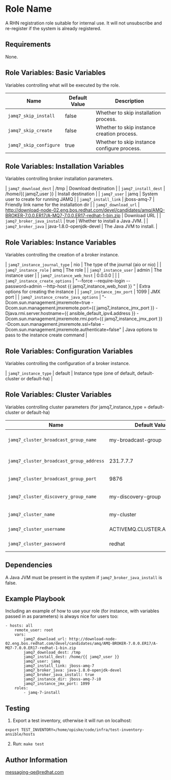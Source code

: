 Role Name
=========

A RHN registration role suitable for internal use. It will not unsubscribe and re-register if the system is already registered.

Requirements
------------

None.

Role Variables: Basic Variables
--------------

Variables controlling what will be executed by the role.

| Name              | Default Value       | Description          |
|-------------------|---------------------|----------------------|
| `jamq7_skip_install` | false | Whether to skip installation process. |
| `jamq7_skip_create` | false | Whether to skip instance creation process. |
| `jamq7_skip_configure` | true | Whether to skip instance configure process. |


Role Variables: Installation Variables
--------------

Variables controlling broker installation parameters.

| `jamq7_download_dest` | /tmp | Download destination |
| `jamq7_install_dest` | /home/{{ jamq7_user }} | Install destination |
| `jamq7_user` | jamq | System user to create for running JAMQ |
| `jamq7_install_link` | jboss-amq-7 | Friendly link name for the installation dir |
| `jamq7_download_url` | http://download-node-02.eng.bos.redhat.com/devel/candidates/amq/AMQ-BROKER-7.0.0.ER17/A-MQ7-7.0.0.ER17-redhat-1-bin.zip | Download URL |
| `jamq7_broker_java_install` | true | Whether to install a Java JVM. |
| `jamq7_broker_java` | java-1.8.0-openjdk-devel | The Java JVM to install. |


Role Variables: Instance Variables
--------------

Variables controlling the creation of a broker instance.

| `jamq7_instance_journal_type` | nio | The type of the journal (aio or nio) |
| `jamq7_instance_role` | amq | The role |
| `jamq7_instance_user` | admin | The instance user |
| `jamq7_instance_web_host` | 0.0.0.0 | |
| `jamq7_instance_create_options` | "--force --require-login --password=admin --http-host {{ jamq7_instance_web_host }} " | Extra options for creating the instance |
| `jamq7_instance_jmx_port` | 1099 | JMX port |
| `jamq7_instance_create_java_options` | "-Dcom.sun.management.jmxremote=true -Dcom.sun.management.jmxremote.port={{ jamq7_instance_jmx_port }} -Djava.rmi.server.hostname={{ ansible_default_ipv4.address }} -Dcom.sun.management.jmxremote.rmi.port={{ jamq7_instance_jmx_port }} -Dcom.sun.management.jmxremote.ssl=false -Dcom.sun.management.jmxremote.authenticate=false"  | Java options to pass to the instance create command |


Role Variables: Configuration Variables
--------------

Variables controlling the configuration of a broker instance.

| `jamq7_instance_type` | default | Instance type (one of default, default-cluster or default-ha) |



Role Variables: Cluster Variables
--------------

Variables controlling cluster parameters (for jamq7_instance_type = default-cluster or default-ha)

| Name              | Default Value       | Description          |
|-------------------|---------------------|----------------------|
| `jamq7_cluster_broadcast_group_name` | my-broadcast-group | Cluster broadcast address |
| `jamq7_cluster_broadcast_group_address` | 231.7.7.7 | Cluster group address |
| `jamq7_cluster_broadcast_group_port` | 9876 | Cluster group port |
| `jamq7_cluster_discovery_group_name` | my-discovery-group | Cluster discovery group |
| `jamq7_cluster_name` | my-cluster | Cluster name |
| `jamq7_cluster_username` | ACTIVEMQ.CLUSTER.ADMIN.USER | Cluster username |
| `jamq7_cluster_password` | redhat | Cluster password |


Dependencies
------------

A Java JVM must be present in the system if `jamq7_broker_java_install` is false.

Example Playbook
----------------

Including an example of how to use your role (for instance, with variables passed in as parameters) is always nice for users too:

	- hosts: all
		remote_user: root
		vars:
			jamq7_download_url: http://download-node-02.eng.bos.redhat.com/devel/candidates/amq/AMQ-BROKER-7.0.0.ER17/A-MQ7-7.0.0.ER17-redhat-1-bin.zip
			jamq7_download_dest: /tmp
			jamq7_install_dest: /home/{{ jamq7_user }}
			jamq7_user: jamq
			jamq7_install_link: jboss-amq-7
			jamq7_broker_java: java-1.8.0-openjdk-devel
			jamq7_broker_java_install: true
			jamq7_instance_dir: jboss-amq-7-i0
			jamq7_instance_jmx_port: 1099
		roles:
			- jamq-7-install


Testing
-------

1. Export a test inventory, otherwise it will run on localhost:

`export TEST_INVENTORY=/home/opiske/code/infra/test-inventory-ansible/hosts`

2. Run:
`make test`

Author Information
------------------

messaging-qe@redhat.com
